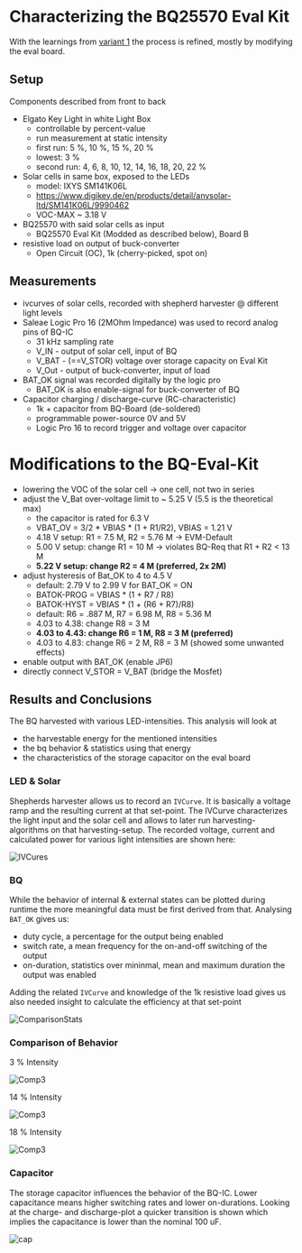 # Characterizing the BQ25570 Eval Kit

With the learnings from [variant 1](../eval_kit_behavior_var1) the process is refined, mostly by modifying the eval board.

## Setup

Components described from front to back

- Elgato Key Light in white Light Box
	- controllable by percent-value
    - run measurement at static intensity
    - first run: 5 %, 10 %, 15 %, 20 %
    - lowest: 3 %
    - second run: 4, 6, 8, 10, 12, 14, 16, 18, 20, 22 %
- Solar cells in same box, exposed to the LEDs
	- model: IXYS SM141K06L
    - https://www.digikey.de/en/products/detail/anysolar-ltd/SM141K06L/9990462
    - VOC-MAX ~ 3.18 V
- BQ25570 with said solar cells as input
	- BQ25570 Eval Kit (Modded as described below), Board B
- resistive load on output of buck-converter
	- Open Circuit (OC), 1k (cherry-picked, spot on)

## Measurements

- ivcurves of solar cells, recorded with shepherd harvester @ different light levels
- Saleae Logic Pro 16 (2MOhm Impedance) was used to record analog pins of BQ-IC
    - 31 kHz sampling rate
	- V_IN - output of solar cell, input of BQ
	- V_BAT - (==V_STOR) voltage over storage capacity on Eval Kit
	- V_Out - output of buck-converter, input of load
- BAT_OK signal was recorded digitally by the logic pro
	- BAT_OK is also enable-signal for buck-converter of BQ
- Capacitor charging / discharge-curve (RC-characteristic)
  - 1k + capacitor from BQ-Board (de-soldered)
  - programmable power-source 0V and 5V
  - Logic Pro 16 to record trigger and voltage over capacitor

# Modifications to the BQ-Eval-Kit

- lowering the VOC of the solar cell -> one cell, not two in series
- adjust the V_Bat over-voltage limit to ~ 5.25 V (5.5 is the theoretical max)
  - the capacitor is rated for 6.3 V
  - VBAT_OV = 3/2 * VBIAS * (1 + R1/R2), VBIAS = 1.21 V
  - 4.18 V setup: R1 = 7.5 M, R2 = 5.76 M -> EVM-Default
  - 5.00 V setup: change R1 = 10 M -> violates BQ-Req that R1 + R2 < 13 M
  - **5.22 V setup: change R2 = 4 M (preferred, 2x 2M)**
- adjust hysteresis of Bat_OK to 4 to 4.5 V
  - default: 2.79 V to 2.99 V for BAT_OK = ON
  - BATOK-PROG = VBIAS * (1 + R7 / R8)
  - BATOK-HYST = VBIAS * (1 + (R6 + R7)/R8)
  - default: R6 = .887 M, R7 = 6.98 M, R8 = 5.36 M
  - 4.03 to 4.38: change R8 = 3 M
  - **4.03 to 4.43: change R6 = 1 M, R8 = 3 M (preferred)**
  - 4.03 to 4.83: change R6 = 2 M, R8 = 3 M (showed some unwanted effects)
- enable output with BAT_OK (enable JP6)
- directly connect V_STOR = V_BAT (bridge the Mosfet)

## Results and Conclusions

The BQ harvested with various LED-intensities. This analysis will look at

- the harvestable energy for the mentioned intensities
- the bq behavior & statistics using that energy
- the characteristics of the storage capacitor on the eval board

### LED & Solar

Shepherds harvester allows us to record an `IVCurve`.
It is basically a voltage ramp and the resulting current at that set-point.
The IVCurve characterizes the light input and the solar cell and allows to later run harvesting-algorithms on that harvesting-setup.
The recorded voltage, current and calculated power for various light intensities are shown here:

![IVCures](plot_ivcurves.svg)

### BQ

While the behavior of internal & external states can be plotted during runtime the more meaningful data must be first derived from that.
Analysing `BAT_OK` gives us:

- duty cycle, a percentage for the output being enabled
- switch rate, a mean frequency for the on-and-off switching of the output
- on-duration, statistics over mininmal, mean and maximum duration the output was enabled

Adding the related `IVCurve` and knowledge of the 1k resistive load gives us also needed insight to calculate the efficiency at that set-point

![ComparisonStats](plot_statistics_comparison.svg)

### Comparison of Behavior

3 % Intensity

![Comp3](plot_comparison_behavior.LED%20%203%20%25.png)

14 % Intensity

![Comp3](plot_comparison_behavior.LED%2014%20%25.png)

18 % Intensity

![Comp3](plot_comparison_behavior.LED%2018%20%25.png)

### Capacitor

The storage capacitor influences the behavior of the BQ-IC.
Lower capacitance means higher switching rates and lower on-durations.
Looking at the charge- and discharge-plot a quicker transition is shown which implies the capacitance is lower than the nominal 100 uF.

![cap](plot_capacitor.png)
